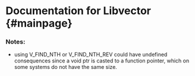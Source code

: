 # Documentation for Libvector                             {#mainpage}

### Notes:

- using V_FIND_NTH or V_FIND_NTH_REV could have undefined consequences since a void ptr is casted to a function pointer, which on some systems do not have the same size.
